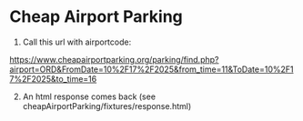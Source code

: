 Cheap Airport Parking
=====================

1. Call this url with airportcode:

https://www.cheapairportparking.org/parking/find.php?airport=ORD&FromDate=10%2F17%2F2025&from_time=11&ToDate=10%2F17%2F2025&to_time=16

2. An html response comes back (see cheapAirportParking/fixtures/response.html)